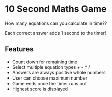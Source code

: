 # 10 Second Maths Game

How many equations can you calculate in time??

Each correct answer adds 1 second to the timer!

## Features

* Count down for remaining time
* Select multiple equation types + - * / 
* Answers are always positive whole numbers
* User can choose maximum number
* Game ends once the timer runs out
* Highest score is displayed